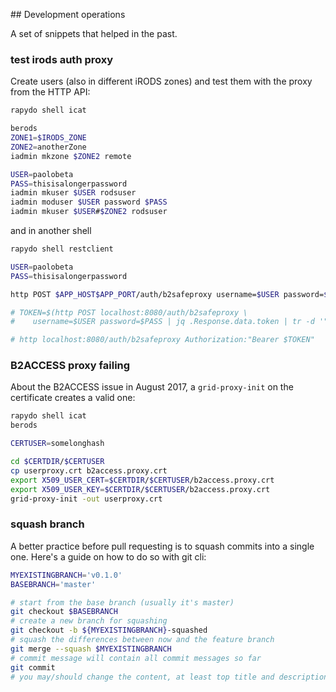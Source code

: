 
## Development operations

A set of snippets that helped in the past.


### test irods auth proxy

Create users (also in different iRODS zones) and test them with the proxy from the HTTP API:

```bash
rapydo shell icat

berods
ZONE1=$IRODS_ZONE
ZONE2=anotherZone
iadmin mkzone $ZONE2 remote

USER=paolobeta
PASS=thisisalongerpassword
iadmin mkuser $USER rodsuser
iadmin moduser $USER password $PASS
iadmin mkuser $USER#$ZONE2 rodsuser
```

and in another shell

```bash 
rapydo shell restclient

USER=paolobeta
PASS=thisisalongerpassword

http POST $APP_HOST$APP_PORT/auth/b2safeproxy username=$USER password=$PASS

# TOKEN=$(http POST localhost:8080/auth/b2safeproxy \
#    username=$USER password=$PASS | jq .Response.data.token | tr -d '"')

# http localhost:8080/auth/b2safeproxy Authorization:"Bearer $TOKEN"
```


### B2ACCESS proxy failing

About the B2ACCESS issue in August 2017, a `grid-proxy-init` on the certificate creates a valid one:

```bash
rapydo shell icat
berods

CERTUSER=somelonghash

cd $CERTDIR/$CERTUSER
cp userproxy.crt b2access.proxy.crt
export X509_USER_CERT=$CERTDIR/$CERTUSER/b2access.proxy.crt
export X509_USER_KEY=$CERTDIR/$CERTUSER/b2access.proxy.crt
grid-proxy-init -out userproxy.crt
```


### squash branch

A better practice before pull requesting is to squash commits into a single one. Here's a guide on how to do so with git cli:

```bash
MYEXISTINGBRANCH='v0.1.0'
BASEBRANCH='master'

# start from the base branch (usually it's master)
git checkout $BASEBRANCH
# create a new branch for squashing
git checkout -b ${MYEXISTINGBRANCH}-squashed
# squash the differences between now and the feature branch
git merge --squash $MYEXISTINGBRANCH
# commit message will contain all commit messages so far
git commit
# you may/should change the content, at least top title and description
```